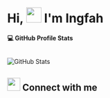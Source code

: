 <h1>Hi, <img src="https://media.giphy.com/media/hvRJCLFzcasrR4ia7z/giphy.gif" width="35">  I'm Ingfah</h1>
  
  <summary><b>💻 GitHub Profile Stats</b></summary>
  <br/>

![GitHub Stats](https://github-readme-stats.vercel.app/api?username=OX-TOPIS&theme=radical&show_icons=true&text_color=ffffff)
  
## <img src="https://media.giphy.com/media/iY8CRBdQXODJSCERIr/giphy.gif" width="30px"> Connect with me
